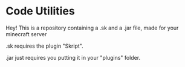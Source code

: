 # Code Utilities
Hey! This is a repository containing a .sk and a .jar file, made for your minecraft server

.sk requires the plugin "Skript".

.jar just requires you putting it in your "plugins" folder.
